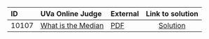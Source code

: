 | ID | UVa Online Judge | External | Link to solution |
|:---|:---|:---|:---:|
| 10107 | [What is the Median](https://onlinejudge.org/index.php?option=com_onlinejudge&Itemid=8&category=625&page=show_problem&problem=1048) | [PDF](https://onlinejudge.org/external/101/10107.pdf) | [Solution](https://github.com/versenyi98/uva-solutions/tree/main/solutions/10107%20-%20What%20is%20the%20Median)|
